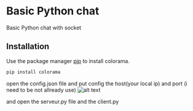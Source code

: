 # Basic Python chat
Basic Python chat with socket 



## Installation

Use the package manager [pip](https://pip.pypa.io/en/stable/) to install colorama.

```bash
pip install colorama
```

open the config.json file and put config the host(your local ip) and port (i need to be not allready use)
![alt text](https://cdn.discordapp.com/attachments/854657890769567744/884534256594993162/unknown.png)

and open the serveur.py file and the client.py 